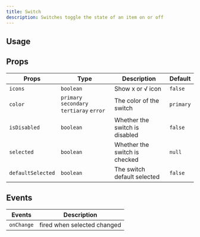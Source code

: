 ```yaml
---
title: Switch
description: Switches toggle the state of an item on or off
---
```


## Usage

<usage></usage>

## Props

| Props             | Type                                      | Description                    | Default   |
| ----------------- | ----------------------------------------- | ------------------------------ | --------- |
| `icons`           | `boolean`                                 | Show x or √ icon               | `false`   |
| `color`           | `primary` `secondary` `tertiaray` `error` | The color of the switch        | `primary` |
| `isDisabled`      | `boolean`                                 | Whether the switch is disabled | `false`   |
| `selected`        | `boolean`                                 | Whether the switch is checked  | `null`    |
| `defaultSelected` | `boolean`                                 | The switch default selected    | `false`   |

## Events

| Events     | Description                 |
| ---------- | --------------------------- |
| `onChange` | fired when selected changed |

